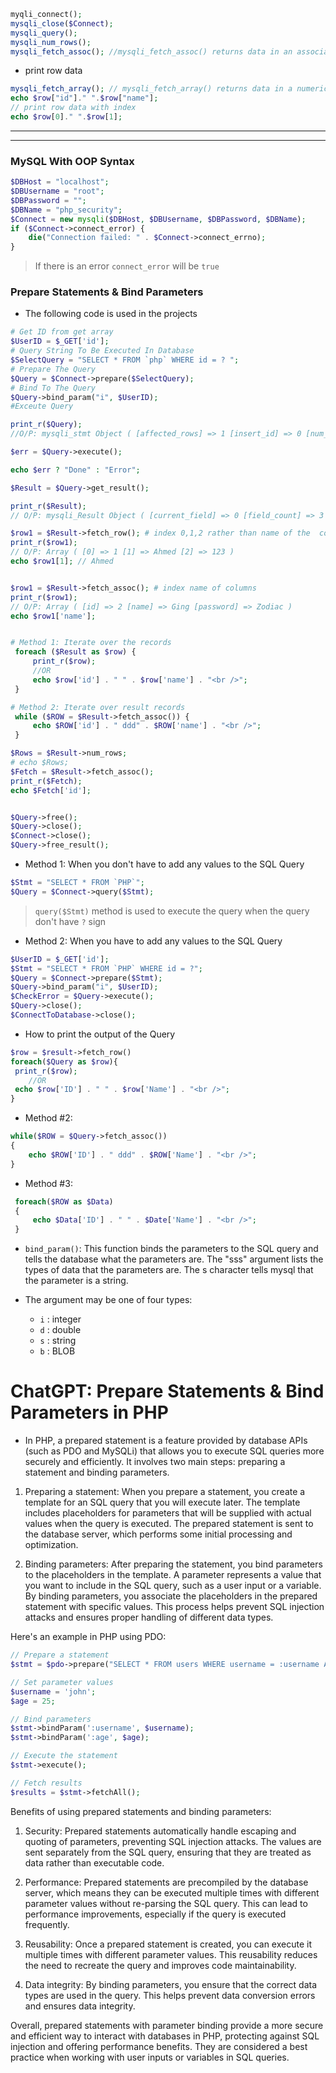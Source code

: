 
````php
myqli_connect();
mysqli_close($Connect);
mysqli_query();
mysqli_num_rows();
mysqli_fetch_assoc(); //mysqli_fetch_assoc() returns data in an associative array with a column name as a key of the resultant array.  Which means we can access the output array with a column name as a key of an array.
````    


- print row data
````php
mysqli_fetch_array(); // mysqli_fetch_array() returns data in a numeric and an associative array, so we can access result data with a column name or an index value.
echo $row["id"]." ".$row["name"];
// print row data with index
echo $row[0]." ".$row[1];  
````

<hr>
<hr>

### MySQL With OOP Syntax
````php
$DBHost = "localhost";
$DBUsername = "root";
$DBPassword = "";
$DBName = "php_security";
$Connect = new mysqli($DBHost, $DBUsername, $DBPassword, $DBName);
if ($Connect->connect_error) {
    die("Connection failed: " . $Connect->connect_errno);
}
````
> If there is an error `connect_error` will be `true`


### Prepare Statements & Bind Parameters

- The following code is used in the projects
````php
# Get ID from get array
$UserID = $_GET['id'];
# Query String To Be Executed In Database
$SelectQuery = "SELECT * FROM `php` WHERE id = ? ";
# Prepare The Query
$Query = $Connect->prepare($SelectQuery);
# Bind To The Query
$Query->bind_param("i", $UserID);
#Exceute Query

print_r($Query);
//O/P: mysqli_stmt Object ( [affected_rows] => 1 [insert_id] => 0 [num_rows] => 0 [param_count] => 1 [field_count] => 3 [errno] => 0 [error] => [error_list] => Array ( ) [sqlstate] => 00000 [id] => 1 )

$err = $Query->execute();

echo $err ? "Done" : "Error";

$Result = $Query->get_result();

print_r($Result);
// O/P: mysqli_Result Object ( [current_field] => 0 [field_count] => 3 [lengths] => [num_rows] => 2 [type] => 0 )

$row1 = $Result->fetch_row(); # index 0,1,2 rather than name of the  column (This is a disadvantage)
print_r($row1);
// O/P: Array ( [0] => 1 [1] => Ahmed [2] => 123 )
echo $row1[1]; // Ahmed


$row1 = $Result->fetch_assoc(); # index name of columns
print_r($row1);
// O/P: Array ( [id] => 2 [name] => Ging [password] => Zodiac )
echo $row1['name'];


# Method 1: Iterate over the records
 foreach ($Result as $row) {
     print_r($row);
     //OR    
     echo $row['id'] . " " . $row['name'] . "<br />";
 }

# Method 2: Iterate over result records
 while ($ROW = $Result->fetch_assoc()) {
     echo $ROW['id'] . " ddd" . $ROW['name'] . "<br />";
 }

$Rows = $Result->num_rows;
# echo $Rows;
$Fetch = $Result->fetch_assoc();
print_r($Fetch);
echo $Fetch['id'];


$Query->free();
$Query->close();
$Connect->close();
$Query->free_result();
````


- Method 1: When you don't have to add any values to the SQL Query
````php
$Stmt = "SELECT * FROM `PHP`";
$Query = $Connect->query($Stmt);
````
> `query($Stmt)` method is used to execute the query when the query don't have `?` sign


- Method 2: When you have to add any values to the SQL Query
````php
$UserID = $_GET['id'];
$Stmt = "SELECT * FROM `PHP` WHERE id = ?";
$Query = $Connect->prepare($Stmt);
$Query->bind_param("i", $UserID);
$CheckError = $Query->execute();
$Query->close();
$ConnectToDatabase->close();
````

- How to print the output of the Query 
````php
$row = $result->fetch_row() 
foreach($Query as $row){
 print_r($row);
    //OR    
 echo $row['ID'] . " " . $row['Name'] . "<br />";  
}
````

- Method #2:
````php
while($ROW = $Query->fetch_assoc())
{
    echo $ROW['ID'] . " ddd" . $ROW['Name'] . "<br />";  
}
````

- Method #3:
````php
 foreach($ROW as $Data)
 {
     echo $Data['ID'] . " " . $Date['Name'] . "<br />";  
 }
````


- `bind_param()`: This function binds the parameters to the SQL query and tells the database what the parameters are. The "sss" argument lists the types of data that the parameters are. The s character tells mysql that the parameter is a string.

- The argument may be one of four types:
  - `i` : integer
  - `d` : double
  - `s` : string 
  - `b` : BLOB


# ChatGPT: Prepare Statements & Bind Parameters in PHP

- In PHP, a prepared statement is a feature provided by database APIs (such as PDO and MySQLi) that allows you to execute SQL queries more securely and efficiently. It involves two main steps: preparing a statement and binding parameters.

1. Preparing a statement: When you prepare a statement, you create a template for an SQL query that you will execute later. The template includes placeholders for parameters that will be supplied with actual values when the query is executed. The prepared statement is sent to the database server, which performs some initial processing and optimization.

2. Binding parameters: After preparing the statement, you bind parameters to the placeholders in the template. A parameter represents a value that you want to include in the SQL query, such as a user input or a variable. By binding parameters, you associate the placeholders in the prepared statement with specific values. This process helps prevent SQL injection attacks and ensures proper handling of different data types.

Here's an example in PHP using PDO:

````php
// Prepare a statement
$stmt = $pdo->prepare("SELECT * FROM users WHERE username = :username AND age > :age");

// Set parameter values
$username = 'john';
$age = 25;

// Bind parameters
$stmt->bindParam(':username', $username);
$stmt->bindParam(':age', $age);

// Execute the statement
$stmt->execute();

// Fetch results
$results = $stmt->fetchAll();
````

Benefits of using prepared statements and binding parameters:

1. Security: Prepared statements automatically handle escaping and quoting of parameters, preventing SQL injection attacks. The values are sent separately from the SQL query, ensuring that they are treated as data rather than executable code.

2. Performance: Prepared statements are precompiled by the database server, which means they can be executed multiple times with different parameter values without re-parsing the SQL query. This can lead to performance improvements, especially if the query is executed frequently.

3. Reusability: Once a prepared statement is created, you can execute it multiple times with different parameter values. This reusability reduces the need to recreate the query and improves code maintainability.

4. Data integrity: By binding parameters, you ensure that the correct data types are used in the query. This helps prevent data conversion errors and ensures data integrity.

Overall, prepared statements with parameter binding provide a more secure and efficient way to interact with databases in PHP, protecting against SQL injection and offering performance benefits. They are considered a best practice when working with user inputs or variables in SQL queries.
